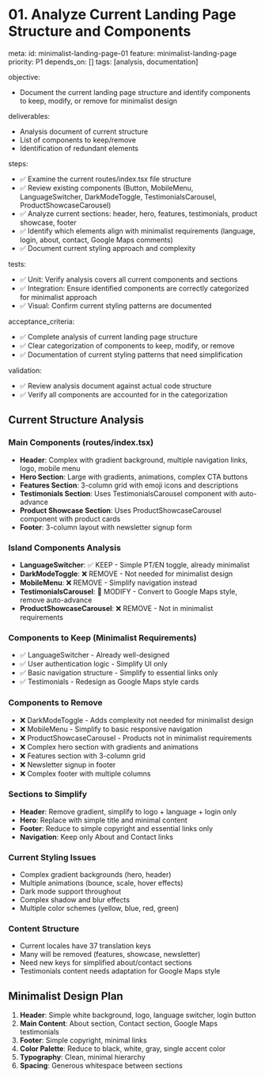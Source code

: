 # 01. Analyze Current Landing Page Structure and Components

meta:
  id: minimalist-landing-page-01
  feature: minimalist-landing-page
  priority: P1
  depends_on: []
  tags: [analysis, documentation]

objective:
- Document the current landing page structure and identify components to keep, modify, or remove for minimalist design

deliverables:
- Analysis document of current structure
- List of components to keep/remove
- Identification of redundant elements

steps:
- ✅ Examine the current routes/index.tsx file structure
- ✅ Review existing components (Button, MobileMenu, LanguageSwitcher, DarkModeToggle, TestimonialsCarousel, ProductShowcaseCarousel)
- ✅ Analyze current sections: header, hero, features, testimonials, product showcase, footer
- ✅ Identify which elements align with minimalist requirements (language, login, about, contact, Google Maps comments)
- ✅ Document current styling approach and complexity

tests:
- ✅ Unit: Verify analysis covers all current components and sections
- ✅ Integration: Ensure identified components are correctly categorized for minimalist approach
- ✅ Visual: Confirm current styling patterns are documented

acceptance_criteria:
- ✅ Complete analysis of current landing page structure
- ✅ Clear categorization of components to keep, modify, or remove
- ✅ Documentation of current styling patterns that need simplification

validation:
- ✅ Review analysis document against actual code structure
- ✅ Verify all components are accounted for in the categorization

## Current Structure Analysis

### Main Components (routes/index.tsx)
- **Header**: Complex with gradient background, multiple navigation links, logo, mobile menu
- **Hero Section**: Large with gradients, animations, complex CTA buttons
- **Features Section**: 3-column grid with emoji icons and descriptions
- **Testimonials Section**: Uses TestimonialsCarousel component with auto-advance
- **Product Showcase Section**: Uses ProductShowcaseCarousel component with product cards
- **Footer**: 3-column layout with newsletter signup form

### Island Components Analysis
- **LanguageSwitcher**: ✅ KEEP - Simple PT/EN toggle, already minimalist
- **DarkModeToggle**: ❌ REMOVE - Not needed for minimalist design
- **MobileMenu**: ❌ REMOVE - Simplify navigation instead
- **TestimonialsCarousel**: 🔄 MODIFY - Convert to Google Maps style, remove auto-advance
- **ProductShowcaseCarousel**: ❌ REMOVE - Not in minimalist requirements

### Components to Keep (Minimalist Requirements)
- ✅ LanguageSwitcher - Already well-designed
- ✅ User authentication logic - Simplify UI only
- ✅ Basic navigation structure - Simplify to essential links only
- ✅ Testimonials - Redesign as Google Maps style cards

### Components to Remove
- ❌ DarkModeToggle - Adds complexity not needed for minimalist design
- ❌ MobileMenu - Simplify to basic responsive navigation
- ❌ ProductShowcaseCarousel - Products not in minimalist requirements
- ❌ Complex hero section with gradients and animations
- ❌ Features section with 3-column grid
- ❌ Newsletter signup in footer
- ❌ Complex footer with multiple columns

### Sections to Simplify
- **Header**: Remove gradient, simplify to logo + language + login only
- **Hero**: Replace with simple title and minimal content
- **Footer**: Reduce to simple copyright and essential links only
- **Navigation**: Keep only About and Contact links

### Current Styling Issues
- Complex gradient backgrounds (hero, header)
- Multiple animations (bounce, scale, hover effects)
- Dark mode support throughout
- Complex shadow and blur effects
- Multiple color schemes (yellow, blue, red, green)

### Content Structure
- Current locales have 37 translation keys
- Many will be removed (features, showcase, newsletter)
- Need new keys for simplified about/contact sections
- Testimonials content needs adaptation for Google Maps style

## Minimalist Design Plan
1. **Header**: Simple white background, logo, language switcher, login button
2. **Main Content**: About section, Contact section, Google Maps testimonials
3. **Footer**: Simple copyright, minimal links
4. **Color Palette**: Reduce to black, white, gray, single accent color
5. **Typography**: Clean, minimal hierarchy
6. **Spacing**: Generous whitespace between sections
